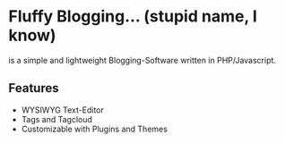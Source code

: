 # Fluffy Blogging… (stupid name, I know)

is a simple and lightweight Blogging-Software written in PHP/Javascript.

## Features

- WYSIWYG Text-Editor
- Tags and Tagcloud
- Customizable with Plugins and Themes